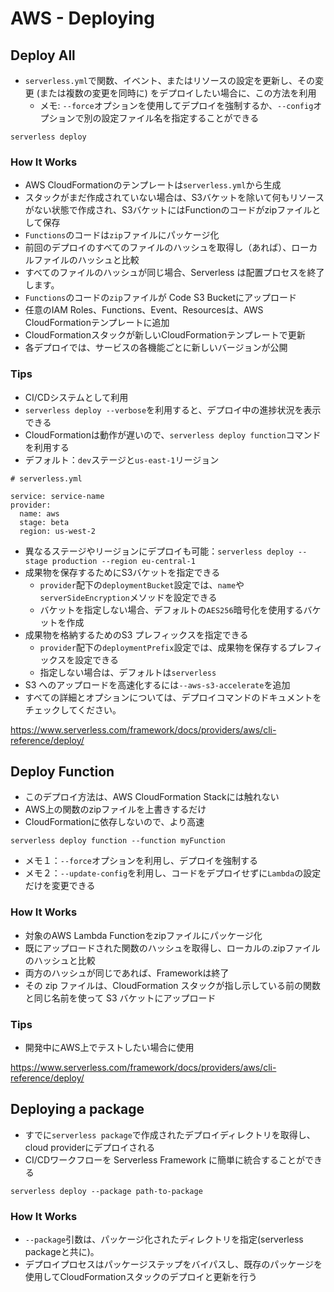 # AWS - Deploying

## Deploy All
- `serverless.yml`で関数、イベント、またはリソースの設定を更新し、その変更 (または複数の変更を同時に) をデプロイしたい場合に、この方法を利用
  - メモ: `--force`オプションを使用してデプロイを強制するか、`--config`オプションで別の設定ファイル名を指定することができる
```
serverless deploy
```

### How It Works

- AWS CloudFormationのテンプレートは`serverless.yml`から生成
- スタックがまだ作成されていない場合は、S3バケットを除いて何もリソースがない状態で作成され、S3バケットにはFunctionのコードがzipファイルとして保存
- `Functions`のコードは`zip`ファイルにパッケージ化
- 前回のデプロイのすべてのファイルのハッシュを取得し（あれば）、ローカルファイルのハッシュと比較
- すべてのファイルのハッシュが同じ場合、Serverless は配置プロセスを終了します。
- `Functions`のコードの`zip`ファイルが Code S3 Bucketにアップロード
- 任意のIAM Roles、Functions、Event、Resourcesは、AWS CloudFormationテンプレートに追加
- CloudFormationスタックが新しいCloudFormationテンプレートで更新
- 各デプロイでは、サービスの各機能ごとに新しいバージョンが公開

### Tips
- CI/CDシステムとして利用
- `serverless deploy --verbose`を利用すると、デプロイ中の進捗状況を表示できる
- CloudFormationは動作が遅いので、`serverless deploy function`コマンドを利用する
- デフォルト：`dev`ステージと`us-east-1`リージョン

```
# serverless.yml

service: service-name
provider:
  name: aws
  stage: beta
  region: us-west-2
```

- 異なるステージやリージョンにデプロイも可能：`serverless deploy --stage production --region eu-central-1`
- 成果物を保存するためにS3バケットを指定できる
  - `provider`配下の`deploymentBucket`設定では、`name`や`serverSideEncryption`メソッドを設定できる
  - バケットを指定しない場合、デフォルトの`AES256`暗号化を使用するバケットを作成
- 成果物を格納するためのS3 プレフィックスを指定できる
  - `provider`配下の`deploymentPrefix`設定では、成果物を保存するプレフィックスを設定できる
  - 指定しない場合は、デフォルトは`serverless`
- S3 へのアップロードを高速化するには`--aws-s3-accelerate`を追加
- すべての詳細とオプションについては、デプロイコマンドのドキュメントをチェックしてください。

https://www.serverless.com/framework/docs/providers/aws/cli-reference/deploy/

## Deploy Function
- このデプロイ方法は、AWS CloudFormation Stackには触れない
- AWS上の関数のzipファイルを上書きするだけ
- CloudFormationに依存しないので、より高速

```
serverless deploy function --function myFunction
```

- メモ１：`--force`オプションを利用し、デプロイを強制する
- メモ２：`--update-config`を利用し、コードをデプロイせずに`Lambda`の設定だけを変更できる

### How It Works
- 対象のAWS Lambda Functionをzipファイルにパッケージ化
- 既にアップロードされた関数のハッシュを取得し、ローカルの.zipファイルのハッシュと比較
- 両方のハッシュが同じであれば、Frameworkは終了
- その zip ファイルは、CloudFormation スタックが指し示している前の関数と同じ名前を使って S3 バケットにアップロード

### Tips
- 開発中にAWS上でテストしたい場合に使用

https://www.serverless.com/framework/docs/providers/aws/cli-reference/deploy/

## Deploying a package
- すでに`serverless package`で作成されたデプロイディレクトリを取得し、cloud providerにデプロイされる
- CI/CDワークフローを Serverless Framework に簡単に統合することができる

```
serverless deploy --package path-to-package
```

### How It Works
- `--package`引数は、パッケージ化されたディレクトリを指定(serverless packageと共に)。
- デプロイプロセスはパッケージステップをバイパスし、既存のパッケージを使用してCloudFormationスタックのデプロイと更新を行う

